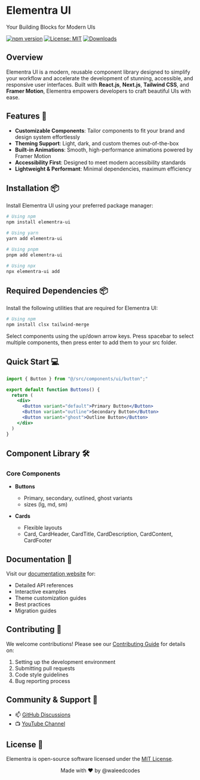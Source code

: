 # Elementra UI

Your Building Blocks for Modern UIs

[![npm version](https://img.shields.io/npm/v/elementra-ui.svg)](https://www.npmjs.com/package/elementra-ui)
[![License: MIT](https://img.shields.io/badge/License-MIT-yellow.svg)](https://opensource.org/licenses/MIT)
[![Downloads](https://img.shields.io/npm/dm/elementra-ui.svg)](https://www.npmjs.com/package/elementra-ui)

</div>

## Overview

Elementra UI is a modern, reusable component library designed to simplify your workflow and accelerate the development of stunning, accessible, and responsive user interfaces. Built with **React.js**, **Next.js**, **Tailwind CSS**, and **Framer Motion**, Elementra empowers developers to craft beautiful UIs with ease.

## Features 🚀

- **Customizable Components**: Tailor components to fit your brand and design system effortlessly
- **Theming Support**: Light, dark, and custom themes out-of-the-box
- **Built-in Animations**: Smooth, high-performance animations powered by Framer Motion
- **Accessibility First**: Designed to meet modern accessibility standards
- **Lightweight & Performant**: Minimal dependencies, maximum efficiency

## Installation 📦

Install Elementra UI using your preferred package manager:

```bash
# Using npm
npm install elementra-ui

# Using yarn
yarn add elementra-ui

# Using pnpm
pnpm add elementra-ui
```

```bash
# Using npx
npx elementra-ui add
```

## Required Dependencies 📦

Install the following utilities that are required for Elementra UI:

```bash
# Using npm
npm install clsx tailwind-merge
```

Select components using the up/down arrow keys. Press spacebar to select multiple components, then press enter to add them to your src folder.

## Quick Start 💻

```jsx
import { Button } from "@/src/components/ui/button";"

export default function Buttons() {
  return (
    <div>
      <Button variant="default">Primary Button</Button>
      <Button variant="outline">Secondary Button</Button>
      <Button variant="ghost">Outline Button</Button>
    </div>
  )
}
```

## Component Library 🛠️

### Core Components

- **Buttons**

  - Primary,  secondary,  outlined, ghost variants
  - sizes (lg, md, sm)

- **Cards**
  - Flexible layouts
  - Card, CardHeader, CardTitle, CardDescription, CardContent, CardFooter

## Documentation 📖

Visit our [documentation website](https://elementra-ui.vercel.app/docs/) for:

- Detailed API references
- Interactive examples
- Theme customization guides
- Best practices
- Migration guides

## Contributing 🤝

We welcome contributions! Please see our [Contributing Guide](CONTRIBUTING.md) for details on:

1. Setting up the development environment
2. Submitting pull requests
3. Code style guidelines
4. Bug reporting process

## Community & Support 💬

- 📫 [GitHub Discussions](https://github.com/elementra-ui/discussions)
- 📺 [YouTube Channel](https://youtube.com/@waleedcodes)

## License 📄

Elementra is open-source software licensed under the [MIT License](LICENSE).

<div align="center">
  Made with ❤️ by @waleedcodes
</div>
